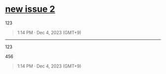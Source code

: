 # [new issue 2](https://github.com/noraworld/github-actions-sandbox/issues/86)
123

> 1:14 PM · Dec 4, 2023 (GMT+9)

---

123

456

> 1:14 PM · Dec 4, 2023 (GMT+9)
